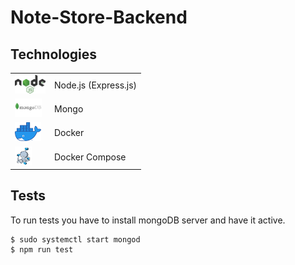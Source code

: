# Note-Store-Backend

## Technologies

<table>
<tr>
<td> <img src="./public/readme/nodejs.svg" height="30"></td>
<td>Node.js (Express.js)</td>
</tr>
<tr>
<td> <img src="./public/readme/mongo.png" height="30"></td>
<td>Mongo</td>
</tr>
<tr>
<td> <img src="./public/readme/docker.png" height="30"></td>
<td>Docker</td>
</tr>
<tr>
<td> <img src="./public/readme/docker-compose.png" height="30"></td>
<td>Docker Compose</td>
</tr>
</table>

## Tests

To run tests you have to install mongoDB server and have it active.

```
$ sudo systemctl start mongod
$ npm run test
```

